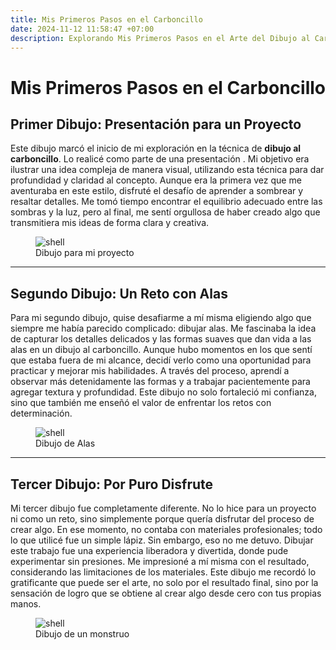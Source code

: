 ```yaml
---
title: Mis Primeros Pasos en el Carboncillo
date: 2024-11-12 11:58:47 +07:00
description: Explorando Mis Primeros Pasos en el Arte del Dibujo al Carboncillo
---
```


# **Mis Primeros Pasos en el Carboncillo**

## Primer Dibujo: Presentación para un Proyecto  
Este dibujo marcó el inicio de mi exploración en la técnica de **dibujo al carboncillo**. Lo realicé como parte de una presentación . Mi objetivo era ilustrar una idea compleja de manera visual, utilizando esta técnica para dar profundidad y claridad al concepto. Aunque era la primera vez que me aventuraba en este estilo, disfruté el desafío de aprender a sombrear y resaltar detalles. Me tomó tiempo encontrar el equilibrio adecuado entre las sombras y la luz, pero al final, me sentí orgullosa de haber creado algo que transmitiera mis ideas de forma clara y creativa.

<figure>
<img src="/first/1.jpg" alt="shell">
<figcaption>Dibujo para mi proyecto</figcaption>
</figure>

---

## Segundo Dibujo: Un Reto con Alas  
Para mi segundo dibujo, quise desafiarme a mí misma eligiendo algo que siempre me había parecido complicado: dibujar alas. Me fascinaba la idea de capturar los detalles delicados y las formas suaves que dan vida a las alas en un dibujo al carboncillo. Aunque hubo momentos en los que sentí que estaba fuera de mi alcance, decidí verlo como una oportunidad para practicar y mejorar mis habilidades. A través del proceso, aprendí a observar más detenidamente las formas y a trabajar pacientemente para agregar textura y profundidad. Este dibujo no solo fortaleció mi confianza, sino que también me enseñó el valor de enfrentar los retos con determinación.

<figure>
<img src="/first/2.jpg" alt="shell">
<figcaption>Dibujo de Alas</figcaption>
</figure>

---

## Tercer Dibujo: Por Puro Disfrute  
Mi tercer dibujo fue completamente diferente. No lo hice para un proyecto ni como un reto, sino simplemente porque quería disfrutar del proceso de crear algo. En ese momento, no contaba con materiales profesionales; todo lo que utilicé fue un simple lápiz. Sin embargo, eso no me detuvo. Dibujar este trabajo fue una experiencia liberadora y divertida, donde pude experimentar sin presiones. Me impresioné a mí misma con el resultado, considerando las limitaciones de los materiales. Este dibujo me recordó lo gratificante que puede ser el arte, no solo por el resultado final, sino por la sensación de logro que se obtiene al crear algo desde cero con tus propias manos.

<figure>
<img src="/first/3.jpg" alt="shell">
<figcaption>Dibujo de un monstruo</figcaption>
</figure>
